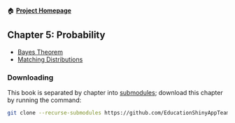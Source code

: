 :house: [**Project Homepage**](https://github.com/EducationShinyAppTeam/BOAST)

## Chapter 5: Probability
- [Bayes Theorem](https://github.com/EducationShinyAppTeam/Bayes_Theorem)
- [Matching Distributions](https://github.com/EducationShinyAppTeam/Matching_Distributions)

### Downloading
This book is separated by chapter into [submodules](https://git-scm.com/book/en/v2/Git-Tools-Submodules); download this chapter by running the command:
```bash
git clone --recurse-submodules https://github.com/EducationShinyAppTeam/05-Probability
```
